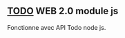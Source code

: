 
## [ TODO](https://ricou12.github.io/todo-web2.0/)  WEB 2.0 module js
Fonctionne avec API Todo node js.
